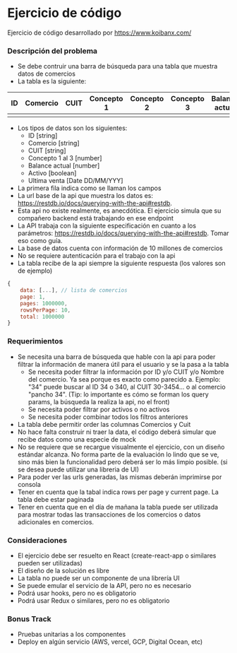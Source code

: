 # Ejercicio de código
Ejercicio de código desarrollado por https://www.koibanx.com/

### Descripción del problema
- Se debe contruir una barra de búsqueda para una tabla que muestra datos de comercios
- La tabla es la siguiente:

|ID|Comercio|CUIT|Concepto 1|Concepto 2|Concepto 3|Balance actual|Activo|Ultima venta|
|--|--------|----|----------|----------|----------|--------------|------|------------|
| | | | | | | | | |

- Los tipos de datos son los siguientes:
    - ID [string]
    - Comercio [string]
    - CUIT [string]
    - Concepto 1 al 3 [number]
    - Balance actual [number]
    - Activo [boolean]
    - Ultima venta [Date DD/MM/YYY]
- La primera fila indica como se llaman los campos
- La url base de la api que muestra los datos es: https://restdb.io/docs/querying-with-the-api#restdb.
- Esta api no existe realmente, es anecdótica. El ejercicio simula que su compañero backend está trabajando en ese endpoint
- La API trabaja con la siguiente especificación en cuanto a los parámetros: https://restdb.io/docs/querying-with-the-api#restdb. Tomar eso como guía.
- La base de datos cuenta con información de 10 millones de comercios
- No se requiere autenticación para el trabajo con la api
- La tabla recibe de la api siempre la siguiente respuesta (los valores son de ejemplo)
```js
{
    data: [...], // lista de comercios
    page: 1,
    pages: 1000000,
    rowsPerPage: 10,
    total: 1000000
}
```

### Requerimientos
- Se necesita una barra de búsqueda que hable con la api para poder filtrar la información de manera útil para el usuario y se la pasa a la tabla
    - Se necesita poder filtrar la información por ID y/o CUIT y/o Nombre del comercio. Ya sea porque es exacto como parecido a. Ejemplo: "34" puede buscar al ID 34 o 340, al CUIT 30-3454... o al comercio "pancho 34". (Tip: lo importante es cómo se forman los query params, la búsqueda la realiza la api, no el front)
    - Se necesita poder filtrar por activos o no activos
    - Se necesita poder combinar todos los filtros anteriores
- La tabla debe permitir order las columnas Comercios y Cuit
- No hace falta construir ni traer la data, el código deberá simular que recibe datos como una especie de mock
- No se requiere que se recargue visualmente el ejercicio, con un diseño estándar alcanza. No forma parte de la evaluación lo lindo que se ve, sino más bien la funcionalidad pero deberá ser lo más limpio posible. (si se desea puede utilizar una libreria de UI)
- Para poder ver las urls generadas, las mismas deberán imprimirse por consola
- Tener en cuenta que la tabal indica rows per page y current page. La tabla debe estar paginada
- Tener en cuenta que en el día de mañana la tabla puede ser utilizada para mostrar todas las transacciones de los comercios o datos adicionales en comercios.

### Consideraciones
- El ejercicio debe ser resuelto en React (create-react-app o similares pueden ser utilizadas)
- El diseño de la solución es libre
- La tabla no puede ser un componente de una librería UI
- Se puede emular el servicio de la API, pero no es necesario
- Podrá usar hooks, pero no es obligatorio
- Podrá usar Redux o similares, pero no es obligatorio

### Bonus Track
- Pruebas unitarias a los componentes
- Deploy en algún servicio (AWS, vercel, GCP, Digital Ocean, etc)